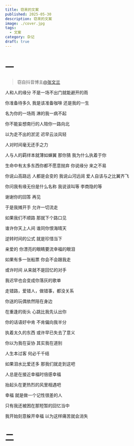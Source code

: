 ```yaml
---
title: 窃来的文案
published: 2025-05-30
description: 窃来的文案
image: ./cover.jpg
tags:
  - 文案
category: 杂记
draft: true
---
```

# 一  

> 窃自抖音博主[@张文兰](https://v.douyin.com/qy5hj85JHPI)

人和人的缘分 不是一场不出门就能避开的雨  

你准备待多久 我是该准备咖啡 还是我的一生  

名为你的一场雨 淋的我一病不起  

你不能妄想南行的人陪你一路向北  

以为走不出的淤泥 迟早云淡风轻  

人对时间毫无还手之力  

人与人的羁绊本就薄如蝉翼 那你猜 我为什么执着于你  

生命中有太多东西你都不愿意抛弃 你说缘分 来之不易  

你说山高路远 人都是会变的 我说山河远阔 爱人自该与之比翼齐飞  

你问我有缘无份是什么名称 我说该叫等 李商隐的等  

谢谢你的回答 再见  

于是我摊开手 允许一切流走  

如果我们不顺路 那就下个路口见  

谁许你天上人间 谁同你恨海晴天  

逆转时间的公式 就是珍惜当下  

亲爱的 你漂亮的眼睛要流幸福的眼泪  

如果有多一张船票 你会不会跟我走  

或许时间 从来就不是回忆的对手  

我迟早也会变成你落灰的歌单  

走错路，爱错人，做错事，都没关系  

你送的玩偶依然陪在身边  

在重逢的街头 心跳比我先认出你  

你的话语好中肯 不肯偏向我半分  

执着太久的东西 或许早已失去了意义  

你以为我在妥协 其实我在道别  

人生本过客 何必千千结  

如果泪水比爱还多 那我们就走到这吧  

人总是在接近幸福时倍感幸福  

抬起头在更热烈的风里相遇吧  

幸福 就是做一个记性很差的人  

只有我还被困在那短暂的回忆当中  

我开始刻意躲开幸福 以为这样痛苦就会消失  


# 二  

